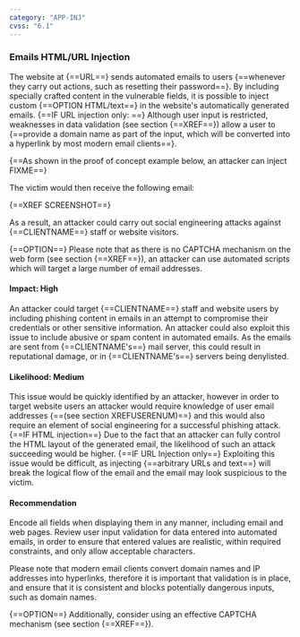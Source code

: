 ```yaml
---
category: "APP-INJ"
cvss: "6.1"
---
```

### Emails HTML/URL Injection
The website at {==URL==} sends automated emails to users {==whenever they carry out actions, such as resetting their password==}. By including specially crafted content in the vulnerable fields, it is possible to inject custom {==OPTION HTML/text==} in the website's automatically generated emails. {==IF URL injection only: ==} Although user input is restricted, weaknesses in data validation (see section {==XREF==}) allow a user to {==provide a domain name as part of the input, which will be converted into a hyperlink by most modern email clients==}.

{==As shown in the proof of concept example below, an attacker can inject FIXME==}

The victim would then receive the following email:

{==XREF SCREENSHOT==}

As a result, an attacker could carry out social engineering attacks against {==CLIENTNAME==} staff or website visitors.

{==OPTION==} Please note that as there is no CAPTCHA mechanism on the web form (see section {==XREF==}), an attacker can use automated scripts which will target a large number of email addresses.
#### Impact: High
An attacker could target {==CLIENTNAME==} staff and website users by including phishing content in emails in an attempt to compromise their credentials or other sensitive information. An attacker could also exploit this issue to include abusive or spam content in automated emails. As the emails are sent from {==CLIENTNAME's==} mail server, this could result in reputational damage, or in {==CLIENTNAME's==} servers being denylisted.
#### Likelihood: Medium
This issue would be quickly identified by an attacker, however in order to target website users an attacker would require knowledge of user email addresses {==(see section XREFUSERENUM)==} and this would also require an element of social engineering for a successful phishing attack. {==IF HTML injection==} Due to the fact that an attacker can fully control the HTML layout of the generated email, the likelihood of such an attack succeeding would be higher. {==IF URL Injection only==} Exploiting this issue would be difficult, as injecting {==arbitrary URLs and text==} will break the logical flow of the email and the email may look suspicious to the victim.
#### Recommendation
Encode all fields when displaying them in any manner, including email and web pages. Review user input validation for data entered into automated emails, in order to ensure that entered values are realistic, within required constraints, and only allow acceptable characters.

Please note that modern email clients convert domain names and IP addresses into hyperlinks, therefore it is important that validation is in place, and ensure that it is consistent and blocks potentially dangerous inputs, such as domain names.

{==OPTION==} Additionally, consider using an effective CAPTCHA mechanism (see section {==XREF==}).
